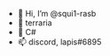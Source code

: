 - 👋 Hi, I’m @squi1-rasb
- 👀 terraria
- 🌱 C#
- 📫 discord, lapis#6895

<!---
squi1-rasb/squi1-rasb is a ✨ special ✨ repository because its `README.md` (this file) appears on your GitHub profile.
You can click the Preview link to take a look at your changes.
--->
